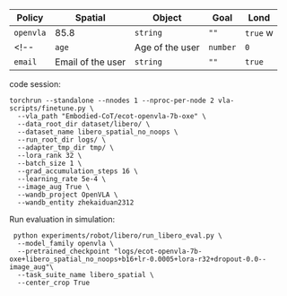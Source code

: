 
<!-- generate table  -->
| Policy | Spatial | Object | Goal | Lond |
|------|-------------|------|---------|----------|
| `openvla` | 85.8 | `string` | `""` | `true` w|
<!-- | `age` | Age of the user | `number` | `0` | `false` |
| `email` | Email of the user | `string` | `""` | `true` | -->·`

code session:
```
torchrun --standalone --nnodes 1 --nproc-per-node 2 vla-scripts/finetune.py \
  --vla_path "Embodied-CoT/ecot-openvla-7b-oxe" \
  --data_root_dir dataset/libero/ \
  --dataset_name libero_spatial_no_noops \
  --run_root_dir logs/ \
  --adapter_tmp_dir tmp/ \
  --lora_rank 32 \
  --batch_size 1 \
  --grad_accumulation_steps 16 \
  --learning_rate 5e-4 \
  --image_aug True \
  --wandb_project OpenVLA \
  --wandb_entity zhekaiduan2312 
```
 <!-- --save_steps <NUMBER OF GRADIENT STEPS PER CHECKPOINT SAVE> -->
Run evaluation in simulation:
```
 python experiments/robot/libero/run_libero_eval.py \
  --model_family openvla \
  --pretrained_checkpoint "logs/ecot-openvla-7b-oxe+libero_spatial_no_noops+b16+lr-0.0005+lora-r32+dropout-0.0--image_aug"\
  --task_suite_name libero_spatial \
  --center_crop True
```